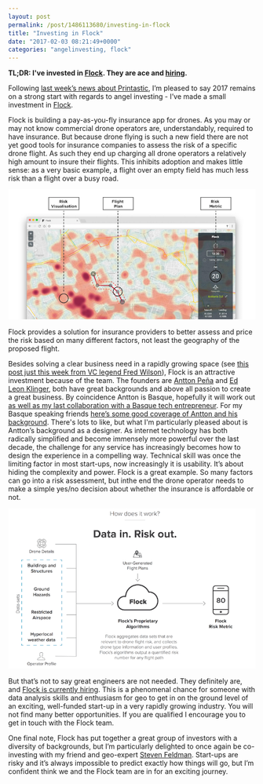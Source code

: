 ```yaml
---
layout: post
permalink: /post/1486113680/investing-in-flock
title: "Investing in Flock"
date: "2017-02-03 08:21:49+0000"
categories: "angelinvesting, flock"
---
```


<div style="font-weight:bold;">TL;DR: I've invested in <a href="http://flyflock.io/">Flock</a>. They are ace and <a href="https://flock.breezy.hr/p/098e154b6289-tech-lead">hiring</a>.</div>

Following [last week’s news about Printastic](/post/1485519423/investing-in-printastic), I’m pleased to say 2017 remains on a strong start with regards to angel investing - I’ve made a small investment in [Flock](http://www.flyflock.io).

Flock is building a pay-as-you-fly insurance app for drones. As you may or may not know commercial drone operators are, understandably, required to have insurance. But because drone flying is such a new field there are not yet good tools for insurance companies to assess the risk of a specific drone flight. As such they  end up charging all drone operators a relatively high amount to insure their flights. This inhibits adoption and makes little sense: as a very basic example, a flight over an empty field has much less risk than a flight over a busy road.

<div class="ctr">
  <img src="/img/blog/flock-map.png"/>
</div>

Flock provides a solution for insurance providers to better assess and price the risk based on many different factors, not least the geography of the proposed flight. 

Besides solving a clear business need in a rapidly growing space (see [this post just this week from VC legend Fred Wilson](http://avc.com/2017/01/10000-commercial-drone-flights/)), Flock is an attractive investment because of the team. The founders are [Antton Peña](https://twitter.com/Anttonp) and [Ed Leon Klinger](https://twitter.com/edleonklinger), both have great backgrounds and above all passion to create a great business. By coincidence Antton is Basque, hopefully it will work out [as well as my last collaboration with a Basque tech entrepreneur](/post/130580147055/my-last-day-at-lokku). For my Basque speaking friends [here’s some good coverage of Antton and his background](https://sustatu.eus/1485273156). There's lots to like, but what I'm particularly pleased about is Antton’s background as a designer. As internet technology has both radically simplified and become immensely more powerful over the last decade, the challenge for any service has increasingly becomes how to design the experience in a compelling way. Technical skill was once the limiting factor in most start-ups, now increasingly it is usability. It’s about hiding the complexity and power. Flock is a great example. So many factors can go into a risk assessment, but inthe end the drone operator needs to make a simple yes/no decision about whether the insurance is affordable or not.

<div class="ctr">
  <img src="/img/blog/flock-flow.png"/>
</div>

But that’s not to say great engineers are not needed. They definitely are, and [Flock is currently hiring](https://flock.breezy.hr/p/098e154b6289-tech-lead). This is a phenomenal chance for someone with data analysis skills and enthusiasm for geo to get in on the ground level of an exciting, well-funded start-up in a very rapidly growing industry. You will not find many better opportunities. If you are qualified I encourage you to get in touch with the Flock team.

One final note, Flock has put together a great group of investors with a diversity of backgrounds, but I’m particularly delighted to once again be co-investing with my friend and geo-expert [Steven Feldman](https://twitter.com/StevenFeldman). Start-ups are risky and it’s always impossible to predict exactly how things will go, but I’m confident think we and the Flock team are in for an exciting journey. 






